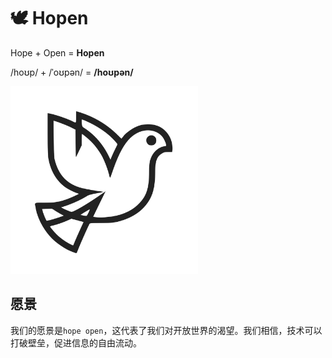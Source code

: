 # 🕊 **Hopen**

Hope + Open = **Hopen**

/hoʊp/ + /ˈoʊpən/ = **/hoʊpən/**

<img src="./docs/assets/logo.svg" alt="logo" width="300">

## 愿景

我们的愿景是`hope open`，这代表了我们对开放世界的渴望。我们相信，技术可以打破壁垒，促进信息的自由流动。
